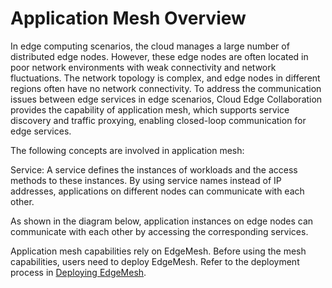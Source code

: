 # Application Mesh Overview

In edge computing scenarios, the cloud manages a large number of distributed edge nodes.
However, these edge nodes are often located in poor network environments with weak connectivity
and network fluctuations. The network topology is complex, and edge nodes in different regions
often have no network connectivity. To address the communication issues between edge services
in edge scenarios, Cloud Edge Collaboration provides the capability of application mesh, which
supports service discovery and traffic proxying, enabling closed-loop communication for edge services.

The following concepts are involved in application mesh:

Service: A service defines the instances of workloads and the access methods to these instances.
By using service names instead of IP addresses, applications on different nodes can communicate with each other.

As shown in the diagram below, application instances on edge nodes can communicate with each other by accessing the corresponding services.

Application mesh capabilities rely on EdgeMesh. Before using the mesh capabilities, users need to
deploy EdgeMesh. Refer to the deployment process in [Deploying EdgeMesh](./deploy-edgemesh.md).
